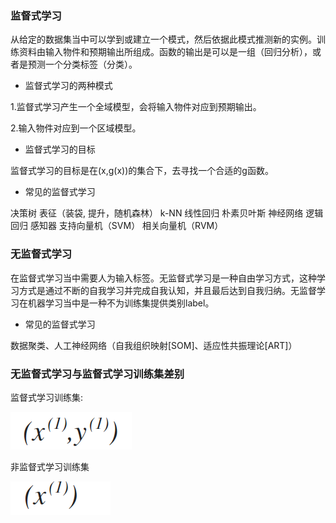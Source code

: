 ### 监督式学习

从给定的数据集当中可以学到或建立一个模式，然后依据此模式推测新的实例。训练资料由输入物件和预期输出所组成。函数的输出是可以是一组（回归分析），或者是预测一个分类标签（分类）。

* 监督式学习的两种模式

1.监督式学习产生一个全域模型，会将输入物件对应到预期输出。

2.输入物件对应到一个区域模型。

* 监督式学习的目标

监督式学习的目标是在(x,g(x))的集合下，去寻找一个合适的g函数。

* 常见的监督式学习

 决策树 表征（装袋, 提升，随机森林） k-NN 线性回归 朴素贝叶斯 神经网络 逻辑回归 感知器 支持向量机（SVM） 相关向量机（RVM）

### 无监督式学习

在监督式学习当中需要人为输入标签。无监督式学习是一种自由学习方式，这种学习方式是通过不断的自我学习并完成自我认知，并且最后达到自我归纳。无监督学习在机器学习当中是一种不为训练集提供类别label。

* 常见的监督式学习

数据聚类、人工神经网络（自我组织映射[SOM]、适应性共振理论[ART]）

### 无监督式学习与监督式学习训练集差别

监督式学习训练集:

![image](../file/supervise.png)

非监督式学习训练集

![image](../file/non-supervise.png)
